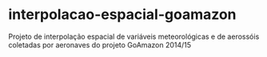 # interpolacao-espacial-goamazon
Projeto de interpolação espacial de variáveis meteorológicas e de aerossóis coletadas por aeronaves do projeto GoAmazon 2014/15
